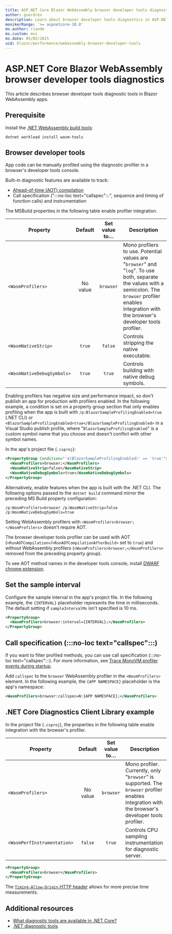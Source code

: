 ```yaml
---
title: ASP.NET Core Blazor WebAssembly browser developer tools diagnostics
author: guardrex
description: Learn about browser developer tools diagnostics in ASP.NET Core Blazor WebAssembly apps.
monikerRange: '>= aspnetcore-10.0'
ms.author: riande
ms.custom: mvc
ms.date: 05/02/2025
uid: blazor/performance/webassembly-browser-developer-tools
---
```

# ASP.NET Core Blazor WebAssembly browser developer tools diagnostics

<!-- UPDATE 10.0 - Activate ...

[!INCLUDE[](~/includes/not-latest-version.md)]

-->

This article describes browser developer tools diagnostic tools in Blazor WebAssembly apps.

## Prerequisite

Install the [.NET WebAssembly build tools](xref:blazor/tooling/webassembly#net-webassembly-build-tools):

```dotnetcli
dotnet workload install wasm-tools
```

## Browser developer tools

App code can be manually profiled using the diagnostic profiler in a browser's developer tools console.

Built-in diagnostic features are available to track:

* [Ahead-of-time (AOT) compilation](xref:blazor/tooling/webassembly#ahead-of-time-aot-compilation)
* Call specification (":::no-loc text="callspec":::", sequence and timing of function calls) and instrumentation

The MSBuild properties in the following table enable profiler integration.

Property | Default | Set value to&hellip; | Description
--- | :---: | :---: | ---
`<WasmProfilers>` | No value | `browser` | Mono profilers to use. Potential values are "`browser`" and "`log`". To use both, separate the values with a semicolon. The `browser` profiler enables integration with the browser's developer tools profiler.
`<WasmNativeStrip>` | `true` | `false` | Controls stripping the native executable.
`<WasmNativeDebugSymbols>` | `true` | `true` | Controls building with native debug symbols.

Enabling profilers has negative size and performance impact, so don't publish an app for production with profilers enabled. In the following example, a condition is set on a property group section that only enables profiling when the app is built with `/p:BlazorSampleProfilingEnabled=true` (.NET CLI) or `<BlazorSampleProfilingEnabled>true</BlazorSampleProfilingEnabled>` in a Visual Studio publish profile, where "`BlazorSampleProfilingEnabled`" is a custom symbol name that you choose and doesn't conflict with other symbol names.

In the app's project file (`.csproj`):

```xml
<PropertyGroup Condition="'$(BlazorSampleProfilingEnabled)' == 'true'">
  <WasmProfilers>browser;</WasmProfilers>
  <WasmNativeStrip>false</WasmNativeStrip>
  <WasmNativeDebugSymbols>true</WasmNativeDebugSymbols>
</PropertyGroup>
```

Alternatively, enable features when the app is built with the .NET CLI. The following options passed to the `dotnet build` command mirror the preceding MS Build property configuration:

```dotnetcli
/p:WasmProfilers=browser /p:WasmNativeStrip=false /p:WasmNativeDebugSymbols=true
```

Setting WebAssembly profilers with `<WasmProfilers>browser;</WasmProfilers>` doesn't require AOT.

The browser developer tools profiler can be used with AOT (`<RunAOTCompilation>`/`<RunAOTCompilationAfterBuild>` set to `true`) and without WebAssembly profilers (`<WasmProfilers>browser;</WasmProfilers>` removed from the preceding property group).

To see AOT method names in the developer tools console, install [DWARF chrome extension](https://chromewebstore.google.com/detail/cc++-devtools-support-dwa/pdcpmagijalfljmkmjngeonclgbbannb).

## Set the sample interval

Configure the sample interval in the app's project file. In the following example, the `{INTERVAL}` placeholder represents the time in milliseconds. The default setting if `sampleIntervalMs` isn't specified is 10 ms.

```xml
<PropertyGroup>
  <WasmProfilers>browser:interval={INTERVAL};</WasmProfilers>
</PropertyGroup>
```

## Call specification (:::no-loc text="callspec":::)

If you want to filter profiled methods, you can use call specification (:::no-loc text="callspec":::). For more information, see [Trace MonoVM profiler events during startup](https://github.com/dotnet/runtime/blob/main/docs/design/mono/diagnostics-tracing.md#trace-monovm-profiler-events-during-startup).

Add `callspec` to the `browser` WebAssembly profiler in the `<WasmProfilers>` element. In the following example, the `{APP NAMESPACE}` placeholder is the app's namespace:

```xml
<WasmProfilers>browser:callspec=N:{APP NAMESPACE};</WasmProfilers>
```

## .NET Core Diagnostics Client Library example

In the project file (`.csproj`), the properties in the following table enable integration with the browser's profiler.

Property | Default | Set value to&hellip; | Description
--- | :---: | :---: | ---
`<WasmProfilers>` | No value | `browser` | Mono profiler. Currently, only "`browser`" is supported. The `browser` profiler enables integration with the browser's developer tools profiler.
`<WasmPerfInstrumentation>` | `false` | `true` | Controls CPU sampling instrumentation for diagnostic server.

```xml
<PropertyGroup>
  <WasmProfilers>browser</WasmProfilers>
</PropertyGroup>
```

The [`Timing-Allow-Origin` HTTP header](https://developer.mozilla.org/docs/Web/HTTP/Reference/Headers/Timing-Allow-Origin) allows for more precise time measurements.

## Additional resources

* [What diagnostic tools are available in .NET Core?](/dotnet/core/diagnostics/)
* [.NET diagnostic tools](/dotnet/core/diagnostics/tools-overview)
